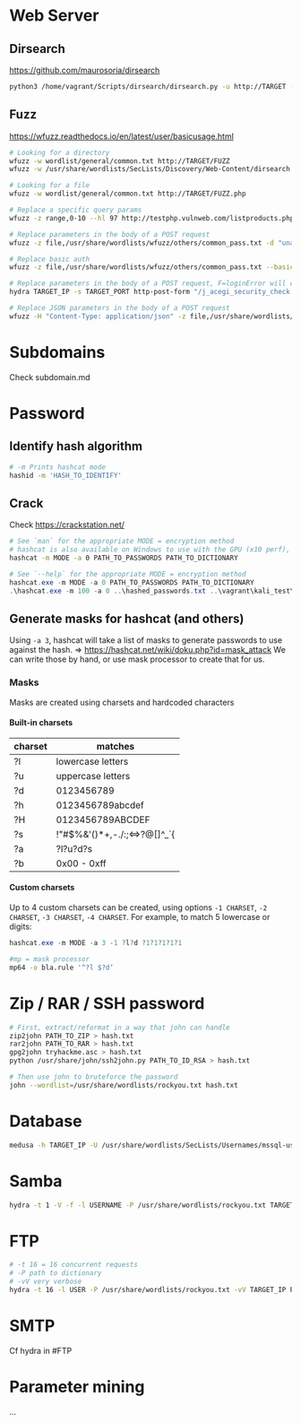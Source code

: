 # Web Server
## Dirsearch
https://github.com/maurosoria/dirsearch

```bash
python3 /home/vagrant/Scripts/dirsearch/dirsearch.py -u http://TARGET -e php --exclude-status 403,401
```

## Fuzz
https://wfuzz.readthedocs.io/en/latest/user/basicusage.html

```bash
# Looking for a directory
wfuzz -w wordlist/general/common.txt http://TARGET/FUZZ
wfuzz -w /usr/share/wordlists/SecLists/Discovery/Web-Content/dirsearch.txt http://TARGET/FUZZ

# Looking for a file
wfuzz -w wordlist/general/common.txt http://TARGET/FUZZ.php

# Replace a specific query params
wfuzz -z range,0-10 --hl 97 http://testphp.vulnweb.com/listproducts.php?cat=FUZZ

# Replace parameters in the body of a POST request
wfuzz -z file,/usr/share/wordlists/wfuzz/others/common_pass.txt -d "uname=admin&pass=FUZZ" http://TARGET

# Replace basic auth
wfuzz -z file,/usr/share/wordlists/wfuzz/others/common_pass.txt --basic "USERNAME:FUZZ" http://TARGET

# Replace parameters in the body of a POST request, F=loginError will check anywhere, including headers
hydra TARGET_IP -s TARGET_PORT http-post-form "/j_acegi_security_check:j_username=^USER^&j_password=^PASS^&from=%2F&Submit=Sign+in:F=loginError" -l admin -P /vagrant/wordlist/rockyou.txt -t 10 -w 1 -o hydra-http-post-attack.txt

# Replace JSON parameters in the body of a POST request
wfuzz -H "Content-Type: application/json" -z file,/usr/share/wordlists/SecLists/Passwords/Common-Credentials/best1050.txt -d '{"email":"EMAIL_ADRESS","password":"FUZZ"}' http://TARGET
```

# Subdomains
Check subdomain.md

# Password
## Identify hash algorithm
```bash
# -m Prints hashcat mode
hashid -m 'HASH_TO_IDENTIFY'
```

## Crack
Check https://crackstation.net/

```bash
# See `man` for the appropriate MODE = encryption method
# hashcat is also available on Windows to use with the GPU (x10 perf), along with crackstation.lst for a huge dictionary
hashcat -m MODE -a 0 PATH_TO_PASSWORDS PATH_TO_DICTIONARY
```

```powershell
# See `--help` for the appropriate MODE = encryption method
hashcat.exe -m MODE -a 0 PATH_TO_PASSWORDS PATH_TO_DICTIONARY
.\hashcat.exe -m 100 -a 0 ..\hashed_passwords.txt ..\vagrant\kali_test\shared\wordlist\rockyou.txt --force
```

## Generate masks for hashcat (and others)
Using `-a 3`, hashcat will take a list of masks to generate passwords to use against the hash. => https://hashcat.net/wiki/doku.php?id=mask_attack
We can write those by hand, or use mask processor to create that for us.

### Masks
Masks are created using charsets and hardcoded characters

#### Built-in charsets
| charset | matches                           |
| ------- | --------------------------------- |
| ?l      | lowercase letters                 |
| ?u      | uppercase letters                 |
| ?d      | 0123456789                        |
| ?h      | 0123456789abcdef                  |
| ?H      | 0123456789ABCDEF                  |
| ?s      |  !"#$%&'()*+,-./:;<=>?@[\]^_`{|}~ |
| ?a      | ?l?u?d?s                          |
| ?b      | 0x00 - 0xff                       |

#### Custom charsets
Up to 4 custom charsets can be created, using options `-1 CHARSET`, `-2 CHARSET`, `-3 CHARSET`, `-4 CHARSET`.
For example, to match 5 lowercase or digits:
```powershell
hashcat.exe -m MODE -a 3 -1 ?l?d ?1?1?1?1?1
```

```bash
#mp = mask processor
mp64 -o bla.rule '^?l $?d‘
```

# Zip / RAR / SSH password
```bash
# First, extract/reformat in a way that john can handle
zip2john PATH_TO_ZIP > hash.txt
rar2john PATH_TO_RAR > hash.txt
gpg2john tryhackme.asc > hash.txt
python /usr/share/john/ssh2john.py PATH_TO_ID_RSA > hash.txt

# Then use john to bruteforce the password
john --wordlist=/usr/share/wordlists/rockyou.txt hash.txt
```

# Database
```bash
medusa -h TARGET_IP -U /usr/share/wordlists/SecLists/Usernames/mssql-usernames-nansh0u-guardicore.txt -P M3g4c0rp123 -O medusaOutput.txt -M mssql
```

# Samba
```bash
hydra -t 1 -V -f -l USERNAME -P /usr/share/wordlists/rockyou.txt TARGET_IP smb
```

# FTP
```bash
# -t 16 = 16 concurrent requests
# -P path to dictionary
# -vV very verbose
hydra -t 16 -l USER -P /usr/share/wordlists/rockyou.txt -vV TARGET_IP PROTOCOL
```

# SMTP
Cf hydra in #FTP

# Parameter mining
...

